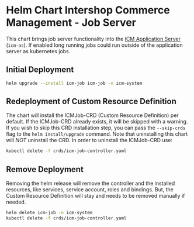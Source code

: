 # Helm Chart Intershop Commerce Management - Job Server

This chart brings job server functionality into the [ICM Application Server](../icm-as/README.md) (`icm-as`). If enabled long running jobs could run outside of the application server as kubernetes jobs.

## Initial Deployment

```bash
helm upgrade --install icm-job icm-job -n icm-system
```

## Redeployment of Custom Resource Definition

The chart will install the ICMJob-CRD (Custom Resource Definition) per default. If the ICMJob-CRD already exists, it will be skipped with a warning. If you wish to skip this CRD installation step, you can pass the `--skip-crds` flag to the `helm install/upgrade` command. Note that uninstalling this chart will *NOT* uninstall the CRD. In order to uninstall the ICMJob-CRD use:

```bash
kubectl delete -f crds/icm-job-controller.yaml
```

## Remove Deployment

Removing the helm release will remove the controller and the installed resources, like services, service account, roles and bindings.
But, the Custom Resource Definition will stay and needs to be removed manually if needed.

```bash
helm delete icm-job -n icm-system
kubectl delete -f crds/icm-job-controller.yaml
```
